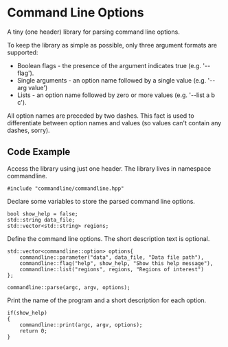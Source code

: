 Command Line Options
====================

A tiny (one header) library for parsing command line options.

To keep the library as simple as possible, only three argument formats are
supported:

* Boolean flags - the presence of the argument indicates true (e.g.
  '--flag').
* Single arguments - an option name followed by a single value (e.g. '--arg
  value')
* Lists - an option name followed by zero or more values (e.g. '--list a b
  c').

All option names are preceded by two dashes.
This fact is used to differentiate between option names and values (so values
can't contain any dashes, sorry).

Code Example
------------

Access the library using just one header.  The library lives in namespace
commandline.

    #include "commandline/commandline.hpp"

Declare some variables to store the parsed command line options.

    bool show_help = false;
    std::string data_file;
    std::vector<std::string> regions;

Define the command line options.  The short description text is optional.

    std::vector<commandline::option> options{
        commandline::parameter("data", data_file, "Data file path"),
        commandline::flag("help", show_help, "Show this help message"),
        commandline::list("regions", regions, "Regions of interest")
    };

    commandline::parse(argc, argv, options);

Print the name of the program and a short description for each option.

    if(show_help)
    {
        commandline::print(argc, argv, options);
        return 0;
    }

